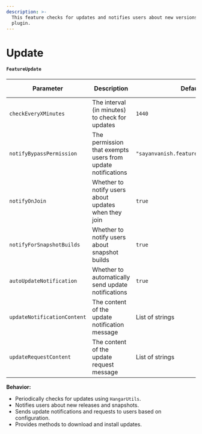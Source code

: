```yaml
---
description: >-
  This feature checks for updates and notifies users about new versions of the
  plugin.
---
```


# Update

#### `FeatureUpdate`

| Parameter                   | Description                                                 | Default Value                                | Possible Values             |
| --------------------------- | ----------------------------------------------------------- | -------------------------------------------- | --------------------------- |
| `checkEveryXMinutes`        | The interval (in minutes) to check for updates              | `1440`                                       | Any positive integer        |
| `notifyBypassPermission`    | The permission that exempts users from update notifications | `"sayanvanish.feature.update.notify.exempt"` | Any valid permission string |
| `notifyOnJoin`              | Whether to notify users about updates when they join        | `true`                                       | `true`, `false`             |
| `notifyForSnapshotBuilds`   | Whether to notify users about snapshot builds               | `true`                                       | `true`, `false`             |
| `autoUpdateNotification`    | Whether to automatically send update notifications          | `true`                                       | `true`, `false`             |
| `updateNotificationContent` | The content of the update notification message              | List of strings                              | Any list of strings         |
| `updateRequestContent`      | The content of the update request message                   | List of strings                              | Any list of strings         |

**Behavior:**

* Periodically checks for updates using `HangarUtils`.
* Notifies users about new releases and snapshots.
* Sends update notifications and requests to users based on configuration.
* Provides methods to download and install updates.
